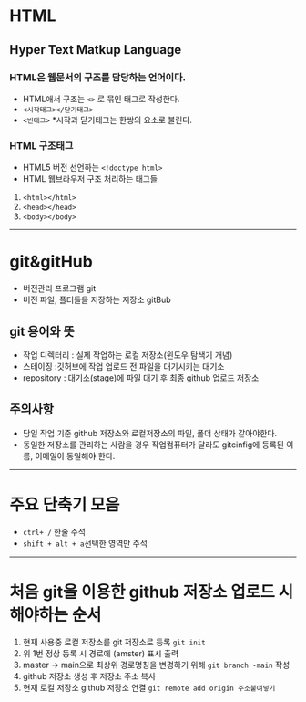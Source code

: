 # HTML
## Hyper Text Matkup Language
### HTML은 웹문서의 구조를 담당하는 언어이다.
* HTML애서 구조는 `<>` 로 묶인 태그로 작성한다.
* `<시작태그></닫기태그>`
* `<빈태그>`
*시작과 닫기태그는 한쌍의 요소로 불린다.
### HTML 구조태그
* HTML5 버전 선언하는 `<!doctype html>`
* HTML 웹브라우저 구조 처리하는 태그들
1. `<html></html>`
2. `<head></head>`
3. `<body></body>`
----
# git&gitHub
* 버전관리 프로그램 git
* 버전 파일, 폴더들을 저장하는 저장소 gitBub
## git 용어와 뜻
* 작업 디렉터리 : 실제 작업하는 로컬 저장소(윈도우 탐색기 개념)
* 스테이징 :깃허브에 작업 업로드 전 파일을 대기시키는 대기소
* repository : 대기소(stage)에 파일 대기 후 최종 github 업로드 저장소
## 주의사항
* 당일 작업 기준 github 저장소와 로컬저장소의 파일, 폴더 상태가 같아야한다.
* 동일한 저장소를 관리하는 사람을 경우 작업컴퓨터가 달라도 gitcinfig에 등록된 이름, 이메일이 동일해야 한다.
----
# 주요 단축기 모음
* `ctrl+ /` 한줄 주석
* `shift + alt + a`선택한 영역만 주석
----
# 처음 git을 이용한 github 저장소 업로드 시 해야하는 순서
1. 현재 사용중 로컬 저장소를 git 저장소로 등록 `git init`
2. 위 1번 정상 등록 시 경로에 (amster) 표시 출력
3. master -> main으로 최상위 경로명칭을 변경하기 위해 `git branch -main` 작성
4. github 저장소 생성 후 저장소 주소 복사
5. 현재 로컬 저장소 github 저장소 연결 `git remote add origin 주소붙여넣기`<!-- 여기까지 세팅 -->
